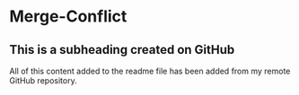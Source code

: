 # Merge-Conflict

  ## This is a subheading created on GitHub

  All of this content added to the readme file has been added from my remote GitHub repository.
